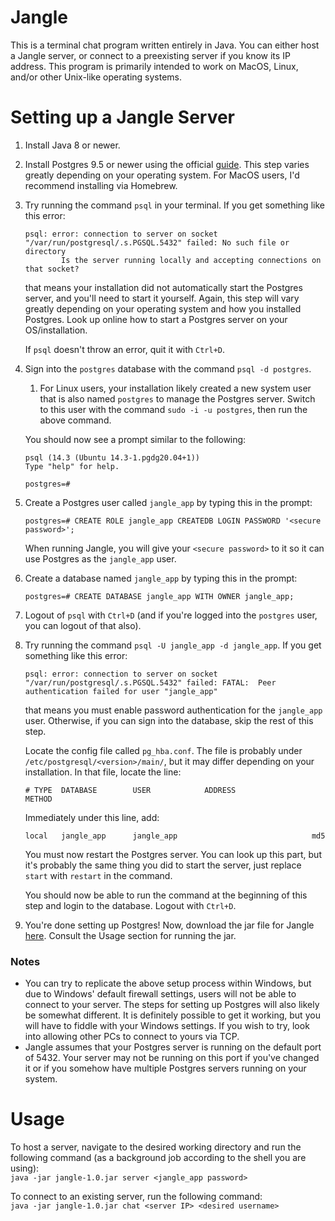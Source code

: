 # Jangle
This is a terminal chat program written entirely in Java. You can either host a Jangle server, or connect to a preexisting server if you know its IP address. This program is primarily intended to work on MacOS, Linux, and/or other Unix-like operating systems.

# Setting up a Jangle Server
1.  Install Java 8 or newer.
2.  Install Postgres 9.5 or newer using the official [guide](https://www.postgresql.org/download/). This step varies greatly depending on your operating system. For MacOS users, I'd recommend installing via Homebrew.
3.  Try running the command `psql` in your terminal. If you get something like this error:

    ```
    psql: error: connection to server on socket "/var/run/postgresql/.s.PGSQL.5432" failed: No such file or directory
            Is the server running locally and accepting connections on that socket?
    ```
    that means your installation did not automatically start the Postgres server, and you'll need to start it yourself. Again, this step will vary greatly depending on your operating system and how you installed Postgres. Look up online how to start a Postgres server on your OS/installation.

    If `psql` doesn't throw an error, quit it with `Ctrl+D`.
4.  Sign into the `postgres` database with the command `psql -d postgres`.
    
    1.  For Linux users, your installation likely created a new system user that is also named `postgres` to manage the Postgres server. Switch to this user with the command `sudo -i -u postgres`, then run the above command.  
    
    You should now see a prompt similar to the following:
    
    ```
    psql (14.3 (Ubuntu 14.3-1.pgdg20.04+1))
    Type "help" for help.
    
    postgres=#
    ```
5.  Create a Postgres user called `jangle_app` by typing this in the prompt:
    ```
    postgres=# CREATE ROLE jangle_app CREATEDB LOGIN PASSWORD '<secure password>';
    ```
    When running Jangle, you will give your `<secure password>` to it so it can use Postgres as the `jangle_app` user.
6.  Create a database named `jangle_app` by typing this in the prompt:
    ```
    postgres=# CREATE DATABASE jangle_app WITH OWNER jangle_app;
    ```
7.  Logout of `psql` with `Ctrl+D` (and if you're logged into the `postgres` user, you can logout of that also).
8.  Try running the command `psql -U jangle_app -d jangle_app`. If you get something like this error:
    ```
    psql: error: connection to server on socket "/var/run/postgresql/.s.PGSQL.5432" failed: FATAL:  Peer authentication failed for user "jangle_app"
    ```
    that means you must enable password authentication for the `jangle_app` user. Otherwise, if you can sign into the database, skip the rest of this step.
    
    Locate the config file called `pg_hba.conf`. The file is probably under `/etc/postgresql/<version>/main/`, but it may differ depending on your installation. In that file, locate the line:
    ```
    # TYPE  DATABASE        USER            ADDRESS                 METHOD
    ```
    Immediately under this line, add:
    ```
    local   jangle_app      jangle_app                              md5
    ```
    You must now restart the Postgres server. You can look up this part, but it's probably the same thing you did to start the server, just replace `start` with `restart` in the command.
    
    You should now be able to run the command at the beginning of this step and login to the database. Logout with `Ctrl+D`.

9.  You're done setting up Postgres! Now, download the jar file for Jangle [here](https://github.com/platformer/jangle/blob/dev-postgres/target/jangle-1.0.jar). Consult the Usage section for running the jar.

### Notes
*   You can try to replicate the above setup process within Windows, but due to Windows' default firewall settings, users will not be able to connect to your server. The steps for setting up Postgres will also likely be somewhat different. It is definitely possible to get it working, but you will have to fiddle with your Windows settings. If you wish to try, look into allowing other PCs to connect to yours via TCP.
*   Jangle assumes that your Postgres server is running on the default port of 5432. Your server may not be running on this port if you've changed it or if you somehow have multiple Postgres servers running on your system.

# Usage
To host a server, navigate to the desired working directory and run the following command (as a background job according to the shell you are using):  
`java -jar jangle-1.0.jar server <jangle_app password>`

To connect to an existing server, run the following command:  
`java -jar jangle-1.0.jar chat <server IP> <desired username>`
